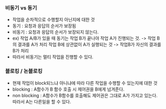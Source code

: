 ### 비동기 vs 동기
- 작업을 순차적으로 수행할지 아닌지에 대한 것
- 동기 : 요청과 응답의 순서가 보장됨
- 비동기 : 요청과 응답의 순서가 보장되지 않는다.
- ex) 작업 A/B가 있을 때 동기는 작업 B가 끝나야 작업 A가 진행되는 것. -> 작업 B의 결과를 A가 처리
작업 B에 상관없이 A가 실행되는 것 -> 작업B가 자신의 결과를 B가 처리
- 따라서 비동기는 멀티 작업을 진행할 수 있다.

### 블로킹 / 논블로킹
- 현재 작업이 block되느냐 아니냐에 따라 다른 작업을 수행할 수 있는지에 대한 것
- blocking : A함수가 B 함수 호출 시 제어권을 B에게 넘겨준다.
- non blocking : A함수가 B함수를 호출해도 제어권은 그대로 A가 가지고 있는다. 따라서 A는 다른일을 할 수 있다.